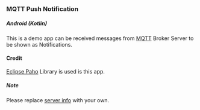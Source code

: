 ### MQTT Push Notification
##### Android (Kotlin)
This is a demo app can be received messages from [MQTT](https://mqtt.org/) Broker Server to be shown as Notifications.

#### Credit
[Eclipse Paho](https://github.com/eclipse/paho.mqtt.java) Library is used is this app.

##### Note
Please replace [server info](https://github.com/arduia/mqtt-push-notification-demo/blob/master/app/push_notification.properties) with your own.